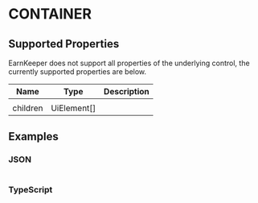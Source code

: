# CONTAINER

## Supported Properties

EarnKeeper does not support all properties of the underlying control, the currently supported properties are below.

| Name     | Type         | Description |
| -------- | ------------ | ----------- |
|          |              |             |
| children | UiElement\[] |             |

## Examples

### JSON

```json
```

### TypeScript

```javascript
```
